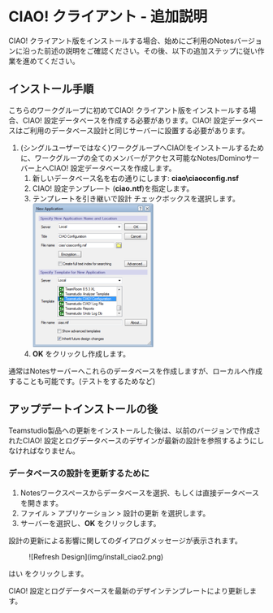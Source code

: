 # CIAO! クライアント - 追加説明

CIAO! クライアント版をインストールする場合、始めにご利用のNotesバージョンに沿った前述の説明をご確認ください。その後、以下の追加ステップに従い作業を進めてください。

## インストール手順
こちらのワークグループに初めてCIAO! クライアント版をインストールする場合、CIAO! 設定データベースを作成する必要があります。CIAO! 設定データベースはご利用のデータベース設計と同じサーバーに設置する必要があります。

1. (シングルユーザーではなく)ワークグループへCIAO!をインストールするために、ワークグループの全てのメンバーがアクセス可能なNotes/Dominoサーバー上へCIAO! 設定データベースを作成します。
    1. 新しいデータベース名を右の通りにします: **ciao\ciaoconfig.nsf**
    2. CIAO! 設定テンプレ―ト (**ciao.ntf**)を指定します。
    3. テンプレートを引き継いで設計 チェックボックスを選択します。
       ![CIAO! Template](img/install_ciao.png)
    4. **OK** をクリックし作成します。
    
通常はNotesサーバーへこれらのデータベースを作成しますが、ローカルへ作成することも可能です。(テストをするためなど)

## アップデートインストールの後
Teamstudio製品への更新をインストールした後は、以前のバージョンで作成されたCIAO! 設定とログデータベースのデザインが最新の設計を参照するようにしなければなりません。

### データベースの設計を更新するために
1. Notesワークスペースからデータベースを選択、もしくは直接データベースを開きます。
2. ファイル > アプリケーション > 設計の更新 を選択します。
3. サーバーを選択し、**OK** をクリックします。

設計の更新による影響に関してのダイアログメッセージが表示されます。
<figure markdown="1">
  ![Refresh Design](img/install_ciao2.png)
</figure>
はい をクリックします。

CIAO! 設定とログデータベースを最新のデザインテンプレートにより更新します。 
